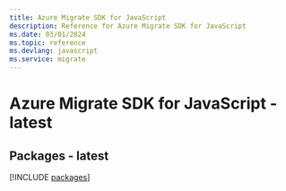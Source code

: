 ```yaml
---
title: Azure Migrate SDK for JavaScript
description: Reference for Azure Migrate SDK for JavaScript
ms.date: 03/01/2024
ms.topic: reference
ms.devlang: javascript
ms.service: migrate
---
```

# Azure Migrate SDK for JavaScript - latest
## Packages - latest
[!INCLUDE [packages](migrate-index.md)]